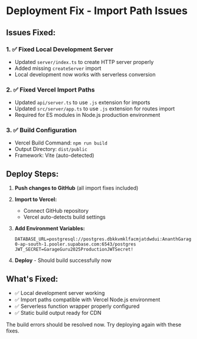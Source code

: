 # Deployment Fix - Import Path Issues

## Issues Fixed:

### 1. ✅ Fixed Local Development Server
- Updated `server/index.ts` to create HTTP server properly
- Added missing `createServer` import
- Local development now works with serverless conversion

### 2. ✅ Fixed Vercel Import Paths  
- Updated `api/server.ts` to use `.js` extension for imports
- Updated `src/server/app.ts` to use `.js` extension for routes import
- Required for ES modules in Node.js production environment

### 3. ✅ Build Configuration
- Vercel Build Command: `npm run build`
- Output Directory: `dist/public` 
- Framework: Vite (auto-detected)

## Deploy Steps:

1. **Push changes to GitHub** (all import fixes included)

2. **Import to Vercel:**
   - Connect GitHub repository
   - Vercel auto-detects build settings

3. **Add Environment Variables:**
   ```
   DATABASE_URL=postgresql://postgres.dbkkvmklfacmjatdwdui:AnanthGarageGuru@123@aws-0-ap-south-1.pooler.supabase.com:6543/postgres
   JWT_SECRET=GarageGuru2025ProductionJWTSecret!
   ```

4. **Deploy** - Should build successfully now

## What's Fixed:

- ✅ Local development server working
- ✅ Import paths compatible with Vercel Node.js environment  
- ✅ Serverless function wrapper properly configured
- ✅ Static build output ready for CDN

The build errors should be resolved now. Try deploying again with these fixes.